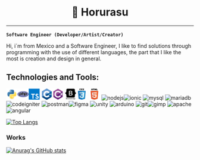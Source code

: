 
<h1 align="center">🎴 Horurasu</h1>

---

**`Software Engineer (Developer/Artist/Creator)`**


Hi, i´m from Mexico and a Software Engineer, I like to find solutions through programming with the use of different languages, the part that I like the most is creation and design in general.


<h2> Technologies and Tools: </h2>
   
<img src="https://raw.githubusercontent.com/devicons/devicon/master/icons/python/python-original.svg" alt="python" width="30" height="30"/><img src="https://raw.githubusercontent.com/devicons/devicon/master/icons/php/php-original.svg" alt="php" width="30" height="30"/><img src="https://raw.githubusercontent.com/devicons/devicon/master/icons/typescript/typescript-original.svg" alt="typescript" width="30" height="30"/> <img src="https://raw.githubusercontent.com/devicons/devicon/master/icons/cplusplus/cplusplus-original.svg" alt="cplusplus" width="30" height="30"/><img src="https://raw.githubusercontent.com/devicons/devicon/master/icons/csharp/csharp-original.svg" alt="csharp" width="30" height="30"/> <img src="https://raw.githubusercontent.com/devicons/devicon/master/icons/bootstrap/bootstrap-plain-wordmark.svg" alt="bootstrap" width="30" height="30"/><img src="https://raw.githubusercontent.com/devicons/devicon/master/icons/css3/css3-original-wordmark.svg" alt="css3" width="30" height="30"/> <img src="https://raw.githubusercontent.com/devicons/devicon/master/icons/html5/html5-original-wordmark.svg" alt="html5" width="30" height="30"/> <img src="https://cdn.jsdelivr.net/gh/devicons/devicon/icons/nodejs/nodejs-original.svg" alt="nodejs" width="30" height="30"/><img src="https://cdn.jsdelivr.net/gh/devicons/devicon/icons/ionic/ionic-original.svg" alt="ionic" width="30" height="30"/> <img src="https://cdn.jsdelivr.net/gh/devicons/devicon/icons/mysql/mysql-original.svg" alt="mysql" width="30" height="30"/> <img src="https://www.vectorlogo.zone/logos/mariadb/mariadb-icon.svg" alt="mariadb" width="30" height="30"/> <img src="https://cdn.worldvectorlogo.com/logos/codeigniter.svg" alt="codeigniter" width="30" height="30"/> <img src="https://www.vectorlogo.zone/logos/getpostman/getpostman-icon.svg" alt="postman" width="30" height="30"/><img src="https://www.vectorlogo.zone/logos/figma/figma-icon.svg" alt="figma" width="30" height="30"/> <img src="https://www.vectorlogo.zone/logos/unity3d/unity3d-icon.svg" alt="unity" width="30" height="30"/> <img src="https://cdn.worldvectorlogo.com/logos/arduino-1.svg" alt="arduino" width="30" height="30"/> <img src="https://www.vectorlogo.zone/logos/git-scm/git-scm-icon.svg" alt="git" width="30" height="30"/><img src="https://cdn.jsdelivr.net/gh/devicons/devicon/icons/gimp/gimp-original.svg" alt="gimp" width="30" height="30"/> <img src="https://cdn.jsdelivr.net/gh/devicons/devicon/icons/apache/apache-plain-wordmark.svg" alt="apache" width="30" height="30"/> <img src="https://angular.io/assets/images/logos/angular/angular.svg" alt="angular" width="30" height="30"/>

[![Top Langs](https://github-readme-stats.vercel.app/api/top-langs/?username=Horurasu&layout=compact&langs_count=8)](https://github.com/Horurasu/github-readme-stats)


### Works






[![Anurag's GitHub stats](https://github-readme-stats.vercel.app/api?username=Horurasu&show_icons=true)](https://github.com/Horurasu/github-readme-stats)



